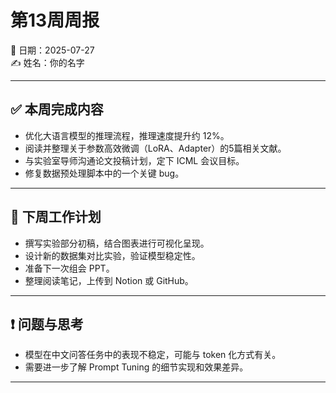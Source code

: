 # 第13周周报  
📅 日期：2025-07-27  
✍️ 姓名：你的名字  

---

## ✅ 本周完成内容

- 优化大语言模型的推理流程，推理速度提升约 12%。
- 阅读并整理关于参数高效微调（LoRA、Adapter）的5篇相关文献。
- 与实验室导师沟通论文投稿计划，定下 ICML 会议目标。
- 修复数据预处理脚本中的一个关键 bug。

---

## 📌 下周工作计划

- 撰写实验部分初稿，结合图表进行可视化呈现。
- 设计新的数据集对比实验，验证模型稳定性。
- 准备下一次组会 PPT。
- 整理阅读笔记，上传到 Notion 或 GitHub。

---

## ❗ 问题与思考

- 模型在中文问答任务中的表现不稳定，可能与 token 化方式有关。
- 需要进一步了解 Prompt Tuning 的细节实现和效果差异。

---
